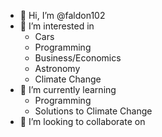 - 👋 Hi, I’m @faldon102
- 👀 I’m interested in 
  - Cars
  - Programming
  - Business/Economics
  - Astronomy
  - Climate Change
- 🌱 I’m currently learning 
  - Programming
  - Solutions to Climate Change
- 💞️ I’m looking to collaborate on  

<!---
faldon102/faldon102 is a ✨ special ✨ repository because its `README.md` (this file) appears on your GitHub profile.
You can click the Preview link to take a look at your changes.
--->
